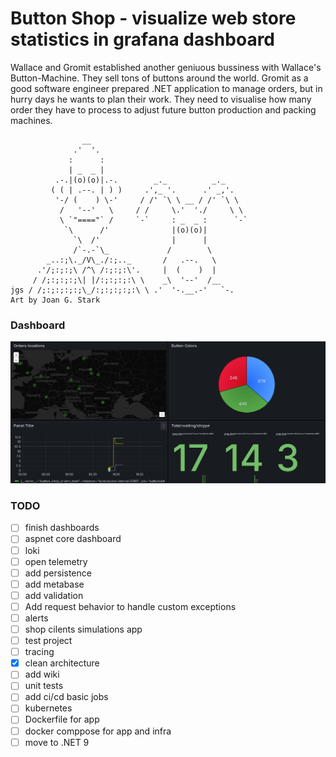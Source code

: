 # Button Shop - visualize web store statistics in grafana dashboard

Wallace and Gromit established another geniuous bussiness with Wallace's Button-Machine. They sell tons of buttons around the world. Gromit as a good software engineer prepared .NET application to manage orders, but in hurry days he wants to plan their work. They need to visualise how many order they have to process to adjust future button production and packing machines. 

```
                __ 
              .'  '. 
             :      :
             | _  _ |
          .-.|(o)(o)|.-.        _._          _._
         ( ( | .--. | ) )     .',_ '.      .' _,'.
          '-/ (    ) \-'     / /' `\ \ __ / /' `\ \
           /   '--'   \     / /     \.'  './     \ \
           \ `"===="` /     `-`     : _  _ :      `-`
            `\      /'              |(o)(o)|
              `\  /'                |      |
              /`-.-`\_             /        \
        _..:;\._/V\_./:;.._       /   .--.   \
      .'/;:;:;\ /^\ /:;:;:\'.     |  (    )  | 
     / /;:;:;:;\| |/:;:;:;:\ \    _\  '--'  /__
jgs / /;:;:;:;:;\_/:;:;:;:;:\ \ .'  '-.__.-'   `-.
Art by Joan G. Stark
```


### Dashboard
![alt text](/readme_assets/image.png)


### TODO 

- [ ] finish dashboards
- [ ] aspnet core dashboard
- [ ] loki
- [ ] open telemetry
- [ ] add persistence
- [ ] add metabase
- [ ] add validation
- [ ] Add request behavior to handle custom exceptions
- [ ] alerts
- [ ] shop cilents simulations app
- [ ] test project
- [ ] tracing
- [x] clean architecture
- [ ] add wiki
- [ ] unit tests
- [ ] add ci/cd basic jobs
- [ ] kubernetes
- [ ] Dockerfile for app
- [ ] docker comppose for app and infra
- [ ] move to .NET 9